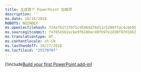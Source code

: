 ```yaml
---
title: 生成首个 PowerPoint 加载项
description: ''
ms.date: 10/16/2018
ROBOTS: NOINDEX
ms.openlocfilehash: 724e7b2f27075cd596dd78d11c5209ffac4cbb95
ms.sourcegitcommit: f47654582acbe9f618bec49fb97e1d30f8701b62
ms.translationtype: HT
ms.contentlocale: zh-CN
ms.lasthandoff: 10/17/2018
ms.locfileid: "25579707"
---
```

[!include[Build your first PowerPoint add-in](../includes/file-get-started-powerpoint.md)]